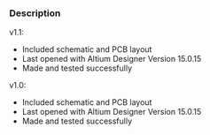### Description

v1.1:
- Included schematic and PCB layout
- Last opened with Altium Designer Version 15.0.15
- Made and tested successfully

v1.0:
- Included schematic and PCB layout
- Last opened with Altium Designer Version 15.0.15
- Made and tested successfully